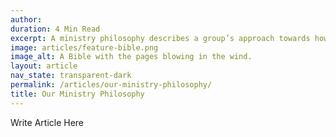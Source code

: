 ```yaml
---
author:
duration: 4 Min Read
excerpt: A ministry philosophy describes a group’s approach towards how they go about their ministry. It’s a look underneath the hood...
image: articles/feature-bible.png
image_alt: A Bible with the pages blowing in the wind.
layout: article
nav_state: transparent-dark
permalink: /articles/our-ministry-philosophy/
title: Our Ministry Philosophy
---
```

Write Article Here
